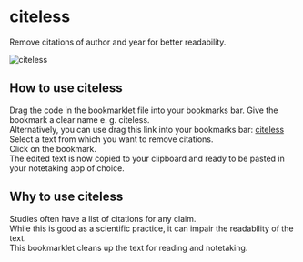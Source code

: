 # citeless

Remove citations of author and year for better readability.

![citeless](https://user-images.githubusercontent.com/94746211/155845329-c6934cba-ca74-4b25-b1c0-c7850f169489.gif)

## How to use citeless

Drag the code in the bookmarklet file into your bookmarks bar. Give the bookmark a clear name e. g. citeless. <br>
Alternatively, you can use drag this link into your bookmarks bar: <a href="javascript:t=document.getSelection();t=t.toString();t=t.replace(/((\s|\n)\(([^\)]+)\d\d\d\d\))|(\s\(([^\)]+)\n)|((\s|\n)\(([^\)]+)\n\d\d\d\d\))|((\s|\n)\(\d\d\d\d\))/g, '');navigator.clipboard.writeText(t);" class="entrylink">citeless</a> <br>
Select a text from which you want to remove citations. <br>
Click on the bookmark. <br>
The edited text is now copied to your clipboard and ready to be pasted in your notetaking app of choice. <br>

## Why to use citeless

Studies often have a list of citations for any claim. <br>
While this is good as a scientific practice, it can impair the readability of the text. <br>
This bookmarklet cleans up the text for reading and notetaking.
